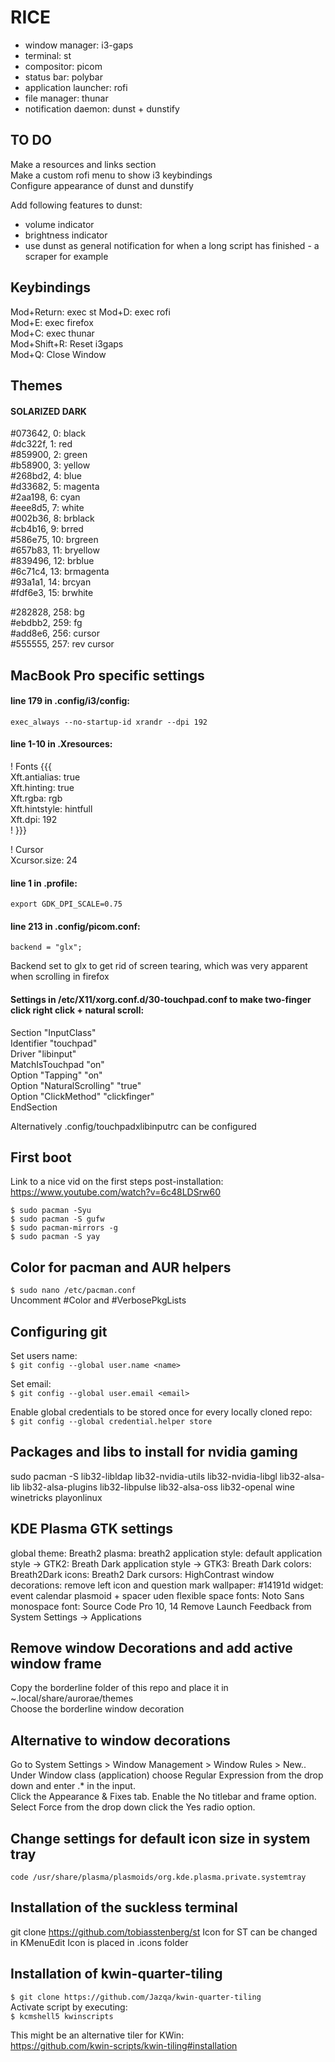 # RICE

* window manager: i3-gaps
* terminal: st
* compositor: picom
* status bar: polybar
* application launcher: rofi
* file manager: thunar
* notification daemon: dunst + dunstify

## TO DO
Make a resources and links section  
Make a custom rofi menu to show i3 keybindings  
Configure appearance of dunst and dunstify  

Add following features to dunst:  
* volume indicator
* brightness indicator
* use dunst as general notification for when a long script has finished - a scraper for example

## Keybindings
Mod+Return: exec st
Mod+D: exec rofi  
Mod+E: exec firefox  
Mod+C: exec thunar  
Mod+Shift+R: Reset i3gaps    
Mod+Q: Close Window  

## Themes

#### SOLARIZED DARK  
#073642,  0: black  
#dc322f,  1: red  
#859900,  2: green  
#b58900,  3: yellow  
#268bd2,  4: blue  
#d33682,  5: magenta  
#2aa198,  6: cyan  
#eee8d5,  7: white  
#002b36,  8: brblack  
#cb4b16,  9: brred  
#586e75,  10: brgreen  
#657b83,  11: bryellow  
#839496,  12: brblue  
#6c71c4,  13: brmagenta  
#93a1a1,  14: brcyan  
#fdf6e3,  15: brwhite  

#282828,  258: bg  
#ebdbb2,  259: fg  
#add8e6,  256: cursor  
#555555,  257: rev cursor  

## MacBook Pro specific settings

#### line 179 in .config/i3/config:  

`exec_always --no-startup-id xrandr --dpi 192`  

#### line 1-10 in .Xresources:  

! Fonts {{{  
Xft.antialias: true  
Xft.hinting:   true  
Xft.rgba:      rgb  
Xft.hintstyle: hintfull  
Xft.dpi:       192  
! }}}  
  
! Cursor  
Xcursor.size: 24  

#### line 1 in .profile:  
`export GDK_DPI_SCALE=0.75`  

#### line 213 in .config/picom.conf:  

`backend = "glx";`  

Backend set to glx to get rid of screen tearing, which was very apparent when scrolling in firefox  

#### Settings in /etc/X11/xorg.conf.d/30-touchpad.conf to make two-finger click right click + natural scroll:  

Section "InputClass"  
    Identifier "touchpad"  
    Driver "libinput"  
    MatchIsTouchpad "on"  
    Option "Tapping" "on"  
    Option "NaturalScrolling" "true"  
    Option "ClickMethod" "clickfinger"  
EndSection  

Alternatively .config/touchpadxlibinputrc can be configured

## First boot
Link to a nice vid on the first steps post-installation: https://www.youtube.com/watch?v=6c48LDSrw60

`$ sudo pacman -Syu`  
`$ sudo pacman -S gufw`  
`$ sudo pacman-mirrors -g`    
`$ sudo pacman -S yay`  

## Color for pacman and AUR helpers
`$ sudo nano /etc/pacman.conf`    
Uncomment #Color and #VerbosePkgLists

## Configuring git
Set users name:  
`$ git config --global user.name <name>`  

Set email:  
`$ git config --global user.email <email>`  

Enable global credentials to be stored once for every locally cloned repo:  
`$ git config --global credential.helper store`  

## Packages and libs to install for nvidia gaming
sudo pacman -S lib32-libldap lib32-nvidia-utils lib32-nvidia-libgl lib32-alsa-lib 
lib32-alsa-plugins lib32-libpulse lib32-alsa-oss lib32-openal wine winetricks playonlinux

## KDE Plasma GTK settings
global theme: Breath2
plasma: breath2
application style: default
application style -> GTK2: Breath Dark
application style -> GTK3: Breath Dark
colors: Breath2Dark
icons: Breath2 Dark
cursors: HighContrast
window decorations: remove left icon and question mark
wallpaper: #14191d
widget: event calendar plasmoid + spacer uden flexible space
fonts: Noto Sans
monospace font: Source Code Pro 10, 14
Remove Launch Feedback from System Settings -> Applications

## Remove window Decorations and add active window frame
Copy the borderline folder of this repo and place it in ~.local/share/aurorae/themes  
Choose the borderline window decoration

## Alternative to window decorations
Go to System Settings > Window Management > Window Rules > New..  
Under Window class (application) choose Regular Expression from the drop down and enter .* in the input.  
Click the Appearance & Fixes tab. Enable the No titlebar and frame option. Select Force from the drop down click the Yes radio option.

## Change settings for default icon size in system tray
`code /usr/share/plasma/plasmoids/org.kde.plasma.private.systemtray`

## Installation of the suckless terminal
git clone https://github.com/tobiasstenberg/st
Icon for ST can be changed in KMenuEdit
Icon is placed in .icons folder

## Installation of kwin-quarter-tiling

`$ git clone https://github.com/Jazqa/kwin-quarter-tiling`  
Activate script by executing:  
`$ kcmshell5 kwinscripts`  

This might be an alternative tiler for KWin:   
https://github.com/kwin-scripts/kwin-tiling#installation  

